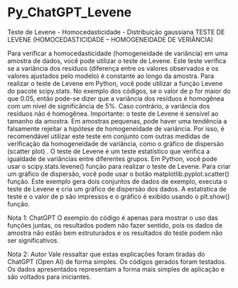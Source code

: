 # Py_ChatGPT_Levene
Teste de Levene - Homocedasticidade - Distribuição gaussiana
TESTE DE LEVENE (HOMOCEDASTICIDADE – HOMOGENEIDADE DE VERIÂNCIA)

Para verificar a homocedasticidade (homogeneidade de variância) em uma amostra de dados, você pode utilizar o teste de Levene. Este teste verifica se a variância dos resíduos (diferença entre os valores observados e os valores ajustados pelo modelo) é constante ao longo da amostra.
Para realizar o teste de Levene em Python, você pode utilizar a função Levene do pacote scipy.stats.
No exemplo dos códigos, se o valor de p for maior do que 0.05, então pode-se dizer que a variância dos resíduos é homogênea com um nível de significância de 5%. Caso contrário, a variância dos resíduos não é homogênea.
Importante: o teste de Levene é sensível ao tamanho da amostra. Em amostras pequenas, pode haver uma tendência a falsamente rejeitar a hipótese de homogeneidade de variância. Por isso, é recomendável utilizar este teste em conjunto com outras medidas de verificação da homogeneidade de variância, como o gráfico de dispersão (scatter plot) .
O teste de Levene é um teste estatístico que verifica a igualdade de variâncias entre diferentes grupos. Em Python, você pode usar o scipy.stats.levene() função para realizar o teste de Levene. Para criar um gráfico de dispersão, você pode usar o botão matplotlib.pyplot.scatter() função. 
Este exemplo gera dois conjuntos de dados de exemplo, executa o teste de Levene e cria um gráfico de dispersão dos dados. A estatística de teste e o valor de p são impressos e o gráfico é exibido usando o plt.show() função.

Nota 1: ChatGPT
O exemplo do código é apenas para mostrar o uso das funções juntas, os resultados podem não fazer sentido, pois os dados de amostra não estão bem estruturados e os resultados do teste podem não ser significativos.

Nota 2: Autor
Vale ressaltar que estas explicações foram tiradas do ChatGPT (Open AI) de forma simples. Os códigos gerados foram testados. Os dados apresentados representam a forma mais simples de aplicação e são voltados para iniciantes.
